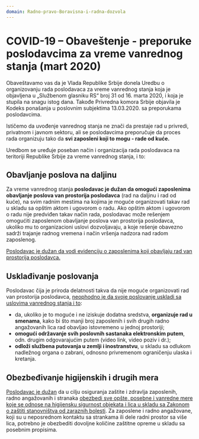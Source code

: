```yaml
---
domain: Radno-pravo-Boravisna-i-radna-dozvola
---
```


# COVID-19 – Obaveštenje - preporuke poslodavcima za vreme vanrednog stanja (mart 2020)

Obaveštavamo vas da je Vlada Republike Srbije donela Uredbu o organizovanju rada poslodavaca za vreme vanrednog stanja koja je objavljena u „Službenom glasniku RS“ broj 31 od 16. marta 2020, i koja je stupila na snagu istog dana. Takođe Privredna komora Srbije objavila je Kodeks ponašanja u poslovnim subjektima 13.03.2020. sa preporukama poslodavcima.

Ističemo da uvođenje vanrednog stanja ne znači da prestaje rad u privredi, privatnom i javnom sektoru, ali se poslodavcima preporučuje da proces rada organizuju tako da **svi zaposleni koji to mogu - rade od kuće.**

Uredbom se uređuje poseban način i organizacija rada poslodavaca na teritoriji Republike Srbije za vreme vanrednog stanja, i to:

## Obavljanje poslova na daljinu

Za vreme vanrednog stanja **poslodavac je dužan da omogući zaposlenima obavljanje poslova van prostorija poslodavca** (rad na daljinu i rad od kuće), na svim radnim mestima na kojima je moguće organizovati takav rad u skladu sa opštim aktom i ugovorom o radu. Ako opštim aktom i ugovorom o radu nije predviđen takav način rada, poslodavac može rešenjem omogućiti zaposlenom obavljanje poslova van prostorija poslodavca, ukoliko mu to organizacioni uslovi dozvoljavaju, a koje rešenje obavezno sadrži trajanje radnog vremena i način vršenja nadzora nad radom zaposlenog.

<u>Poslodavac je dužan da vodi evidenciju o zaposlenima koji obavljaju rad van prostorija poslodavca.</u>

## Usklađivanje poslovanja

Poslodavac čija je priroda delatnosti takva da nije moguće organizovati rad van prostorija poslodavca, <u>neophodno je da svoje poslovanje uskladi sa uslovima vanrednog stanja i to</u>:

- da, ukoliko je to moguće i ne iziskuje dodatna sredstva, **organizuje rad u smenama**, kako bi što manji broj zaposlenih i svih drugih radno angažovanih lica rad obavljao istovremeno u jednoj prostoriji;
- **omogući održavanje svih poslovnih sastanaka elektronskim putem**, odn. drugim odgovarajućim putem (video link, video poziv i dr.);
- **odloži službena putovanja u zemlji i inostranstvu**, u skladu sa odlukom nadležnog organa o zabrani, odnosno privremenom ograničenju ulaska i kretanja.

## Obezbeđivanje higijenskih i drugih mera

<u>Poslodavac je dužan</u> da u cilju osiguranja zaštite i zdravlja zaposlenih, radno angažovanih i stranaka <u>obezbedi sve opšte, posebne i vanredne mere koje se odnose na higijensku sigurnost objekata i lica u skladu sa Zakonom o zaštiti stanovništva od zaraznih bolesti</u>.
Za zaposlene i radno angažovane, koji su u neposrednom kontaktu sa strankama ili dele radni prostor sa više lica, potrebno je obezbediti dovoljne količine zaštitne opreme u skladu sa posebnim propisima.
